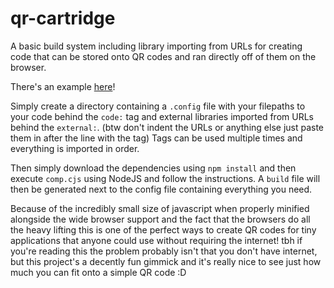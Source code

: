 # qr-cartridge
A basic build system including library importing from URLs for creating code that can be stored onto QR codes and ran directly off of them on the browser.

There's an example [here](https://github.com/RandomGamingDev/qr-cartridge/tree/main/example)!

Simply create a directory containing a `.config` file with your filepaths to your code behind the `code:` tag and external libraries imported from URLs behind the `external:`. (btw don't indent the URLs or anything else just paste them in after the line with the tag)
Tags can be used multiple times and everything is imported in order.

Then simply download the dependencies using `npm install` and then execute `comp.cjs` using NodeJS and follow the instructions.
A `build` file will then be generated next to the config file containing everything you need.

Because of the incredibly small size of javascript when properly minified alongside the wide browser support and the fact that the browsers do all the heavy lifting this is one of the perfect ways to create QR codes for tiny applications that anyone could use without requiring the internet!
tbh if you're reading this the problem probably isn't that you don't have internet, but this project's a decently fun gimmick and it's really nice to see just how much you can fit onto a simple QR code :D
